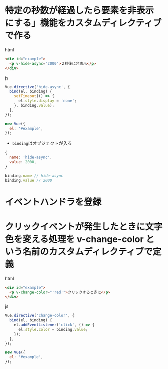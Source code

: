 # 特定の秒数が経過したら要素を非表示にする」機能をカスタムディレクティブで作る

html
```html
<div id="example">
  <p v-hide-async="2000">２秒後に非表示</p>
</div>
```

js
```js
Vue.directive('hide-async', {
  bind(el, binding) {
    setTimeout(() => {
      el.style.display = 'none';
    }, binding.value);
  },
});

new Vue({
  el: '#example',
});
```

- `binding`はオブジェクトが入る
```js
{
  name: 'hide-async',
  value: 2000,
}

binding.name // hide-async
binding.value // 2000
```

# イベントハンドラを登録
# クリックイベントが発生したときに文字色を変える処理を v-change-color という名前のカスタムディレクティブで定義

html
```html
<div id="example">
  <p v-change-color="'red'">クリックすると赤に</p>
</div>
```

js
```js
Vue.directive('change-color', {
  bind(el, binding) {
    el.addEventListener('click', () => {
      el.style.color = binding.value;
    });
  },
});

new Vue({
  el: '#example',
});
```